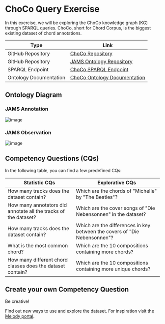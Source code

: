 # ChoCo Query Exercise

In this exercise, we will be exploring the ChoCo knowledge graph (KG) through SPARQL queries. ChoCo, short for Chord Corpus, is the biggest existing dataset of chord annotations.

| **Type**               | **Link** |
|------------------------|----------|
| GitHub Repository      | [ChoCo Repository](https://github.com/smashub/choco)         |
| GitHub Repository      | [JAMS Ontology Repository](https://github.com/polifonia-project/jams-ontology)      |
| SPARQL Endpoint        | [ChoCo SPARQL Endpoint](https://polifonia.disi.unibo.it/choco/sparql)         |
| Ontology Documentation | [ChoCo Ontology Documentation](https://polifonia-project.github.io/jams-ontology/)         |

## Ontology Diagram

### JAMS Annotation

![image](https://github.com/andreamust/semantic-music-lecture/assets/44606182/101c9729-1adc-44ef-b505-9a5d751fc25b)

### JAMS Observation

![image](https://github.com/andreamust/semantic-music-lecture/assets/44606182/170c6ccb-2577-463b-8b53-81e4e34b1ca7)


## Competency Questions (CQs)

In the following table, you can find a few predefined CQs:

| **Statistic CQs**                                               | **Explorative CQs**                                                       |
|-----------------------------------------------------------------|---------------------------------------------------------------------------|
| How many tracks does the dataset contain?                       | Which are the chords of "Michelle" by "The Beatles"?                      |
| How many annotators did annotate all the tracks of the dataset? | Which are the cover songs of "Die Nebensonnen" in the dataset?            |
| How many tracks does the dataset contain?                       | Which are the differences in key between the covers of "Die Nebensonnen"? |
| What is the most common chord?                                  | Which are the 10 compositions containing more chords?                     |
| How many different chord classes does the dataset contain?      | Which are the 10 compositions containing more unique chords?              |

## Create your own Competency Question

Be creative! 

Find out new ways to use and explore the dataset.
For inspiration visit the [Melody portal](https://projects.dharc.unibo.it/melody/).
